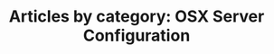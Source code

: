 ---
layout: blog_by_category
title: 'Articles by category: OSX Server Configuration'
category: osx-server-configuration
permalink: "/blog/category/osx-server-configuration/"
image: /assets/images/photos/photo-10.jpg
tagline: "<br>Our Blog"
---